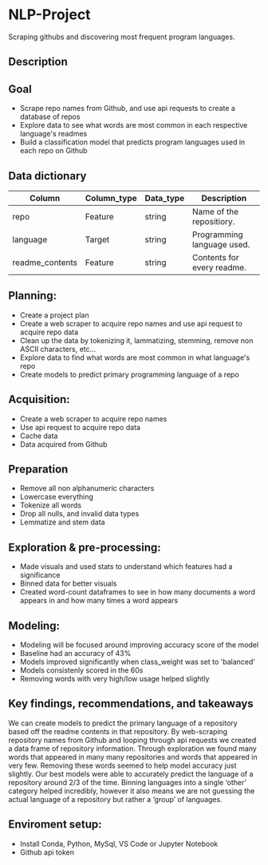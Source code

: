 # NLP-Project
Scraping githubs and discovering most frequent program languages.

## Description


## Goal

* Scrape repo names from Github, and use api requests to create a database of repos
* Explore data to see what words are most common in each respective language's readmes
* Build a classification model that predicts program languages used in each repo on Github


## Data dictionary

| Column         | Column_type | Data_type| Description              |
|----------------|-------------|----------|--------------------------|
|repo            |Feature      |string    |Name of the repositiory.  |
|language        |Target       |string    |Programming language used.|
|readme_contents |Feature      |string    |Contents for every readme.|


## Planning:
- Create a project plan
- Create a web scraper to acquire repo names and use api request to acquire repo data
- Clean up the data by tokenizing it, lammatizing, stemming, remove non ASCII characters, etc...
- Explore data to find what words are most common in what language's repo
- Create models to predict primary programming language of a repo


## Acquisition:
  
- Create a web scraper to acquire repo names
- Use api request to acquire repo data
- Cache data
- Data acquired from Github


## Preparation
- Remove all non alphanumeric characters
- Lowercase everything
- Tokenize all words
- Drop all nulls, and invalid data types
- Lemmatize and stem data


## Exploration & pre-processing:
- Made visuals and used stats to understand which features had a significance
- Binned data for better visuals
- Created word-count dataframes to see in how many documents a word appears in and how many times a word appears


## Modeling:
- Modeling will be focused around improving accuracy score of the model
- Baseline had an accuracy of 43%
- Models improved significantly when class_weight was set to 'balanced'
- Models consistenly scored in the 60s
- Removing words with very high/low usage helped slightly


## Key findings, recommendations, and takeaways
We can create models to predict the primary language of a repository based off the readme contents in that repository. By web-scraping repository names from Github and looping through api requests we created a data frame of repository information. Through exploration we found many words that appeared in many many repositories and words that appeared in very few. Removing these words seemed to help model accuracy just slightly. Our best models were able to accurately predict the language of a repository around 2/3 of the time. Binning languages into a single ‘other’ category helped incredibly, however it also means we are not guessing the actual language of a repository but rather a ‘group’ of languages.


## Enviroment setup: 
- Install Conda, Python, MySql, VS Code or Jupyter Notebook
- Github api token
